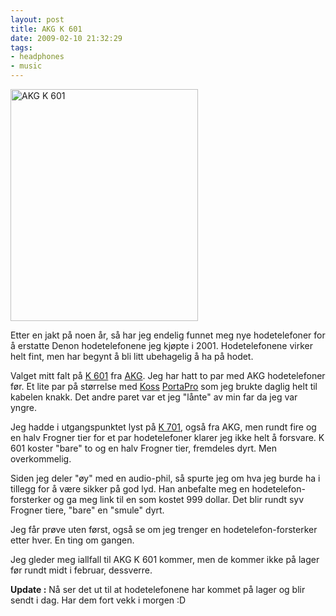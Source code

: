 ```yaml
---
layout: post
title: AKG K 601
date: 2009-02-10 21:32:29
tags: 
- headphones
- music
---
```

<img src="http://pjatt.net/images/2009/02/k_601s.jpg" alt="AKG K 601" title="AKG K 601" width="300" height="371" class="alignleft size-full wp-image-737" />

Etter en jakt på noen år, så har jeg endelig funnet meg nye hodetelefoner for å erstatte Denon hodetelefonene jeg kjøpte i 2001. Hodetelefonene virker helt fint, men har begynt å bli litt ubehagelig å ha på hodet.

Valget mitt falt på <a href="http://www.akg.com/personal/K_601,pcatid,4,pid,2,_psmand,1.html">K 601</a> fra <a href="http://www.akg.com/">AKG</a>. Jeg har hatt to par med AKG hodetelefoner før. Et lite par på størrelse med <a href="http://www.koss.com/">Koss</a> <a href="http://www.koss.com/koss/kossweb.nsf/p?openform&pc^pt^PORTAPRO">PortaPro</a> som jeg brukte daglig helt til kabelen knakk. Det andre paret var et jeg "lånte" av min far da jeg var yngre.

Jeg hadde i utgangspunktet lyst på <a href="http://www.akg.com/personal/K_701,pcatid,4,pid,1,_psmand,1.html">K 701</a>, også fra AKG, men rundt fire og en halv Frogner tier for et par hodetelefoner klarer jeg ikke helt å forsvare. K 601 koster "bare" to og en halv Frogner tier, fremdeles dyrt. Men overkommelig.

Siden jeg deler "øy" med en audio-phil, så spurte jeg om hva jeg burde ha i tillegg for å være sikker på god lyd. Han anbefalte meg en hodetelefon-forsterker og ga meg link til en som kostet 999 dollar.  Det blir rundt syv Frogner tiere, "bare" en "smule" dyrt.

Jeg får prøve uten først, også se om jeg trenger en hodetelefon-forsterker etter hver. En ting om gangen.

Jeg gleder meg iallfall til AKG K 601 kommer, men de kommer ikke på lager før rundt midt i februar, dessverre.

<strong>Update :</strong>
Nå ser det ut til at hodetelefonene har kommet på lager og blir sendt i dag. Har dem fort vekk i morgen :D

